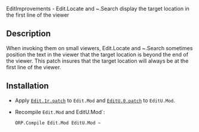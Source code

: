 EditImprovements - Edit.Locate and ~.Search display the target location in the first line of the viewer

Description
-----------

When invoking them on small viewers, Edit.Locate and ~.Search sometimes position the text in the viewer that the target location is beyond the end of the viewer.
This patch insures that the target location will always be at the first line of the viewer.

Installation
------------

- Apply [`Edit.1r.patch`](Edit1r.patch) to `Edit.Mod` and [`EditU.0.patch`](Editu.0.patch) to `EditU.Mod`.

- Recompile `Edit.Mod` and EditU.Mod`:

      ORP.Compile Edit.Mod EditU.Mod ~
